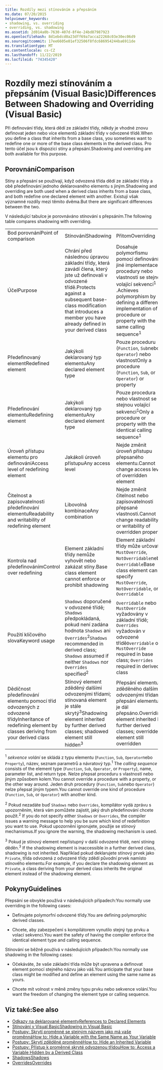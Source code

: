 ```yaml
---
title: Rozdíly mezi stínováním a přepsáním
ms.date: 07/20/2015
helpviewer_keywords:
- shadowing, vs. overriding
- overriding, vs. shadowing
ms.assetid: 2d014a0b-7630-407d-8f4e-24bd87987923
ms.openlocfilehash: 8d1ebdcd0a23dff69a7acca22268c03e30ec06d9
ms.sourcegitcommit: 17ee6605e01ef32506f8fdc686954244ba6911de
ms.translationtype: MT
ms.contentlocale: cs-CZ
ms.lasthandoff: 11/22/2019
ms.locfileid: "74345420"
---
```

# <a name="differences-between-shadowing-and-overriding-visual-basic"></a><span data-ttu-id="0577a-102">Rozdíly mezi stínováním a přepsáním (Visual Basic)</span><span class="sxs-lookup"><span data-stu-id="0577a-102">Differences Between Shadowing and Overriding (Visual Basic)</span></span>
<span data-ttu-id="0577a-103">Při definování třídy, která dědí ze základní třídy, někdy je vhodné znovu definovat jeden nebo více elementů základní třídy v odvozené třídě.</span><span class="sxs-lookup"><span data-stu-id="0577a-103">When you define a class that inherits from a base class, you sometimes want to redefine one or more of the base class elements in the derived class.</span></span> <span data-ttu-id="0577a-104">Pro tento účel jsou k dispozici stíny a přepsání.</span><span class="sxs-lookup"><span data-stu-id="0577a-104">Shadowing and overriding are both available for this purpose.</span></span>  
  
## <a name="comparison"></a><span data-ttu-id="0577a-105">Porovnání</span><span class="sxs-lookup"><span data-stu-id="0577a-105">Comparison</span></span>  
 <span data-ttu-id="0577a-106">Stíny a přepsání se používají, když odvozená třída dědí ze základní třídy a obě předefinování jednoho deklarovaného elementu s jiným.</span><span class="sxs-lookup"><span data-stu-id="0577a-106">Shadowing and overriding are both used when a derived class inherits from a base class, and both redefine one declared element with another.</span></span> <span data-ttu-id="0577a-107">Existují však významné rozdíly mezi těmito dvěma.</span><span class="sxs-lookup"><span data-stu-id="0577a-107">But there are significant differences between the two.</span></span>  
  
 <span data-ttu-id="0577a-108">V následující tabulce je porovnáváno stínování s přepsáním.</span><span class="sxs-lookup"><span data-stu-id="0577a-108">The following table compares shadowing with overriding.</span></span>  
  
||||  
|---|---|---|  
|<span data-ttu-id="0577a-109">Bod porovnání</span><span class="sxs-lookup"><span data-stu-id="0577a-109">Point of comparison</span></span>|<span data-ttu-id="0577a-110">Stínování</span><span class="sxs-lookup"><span data-stu-id="0577a-110">Shadowing</span></span>|<span data-ttu-id="0577a-111">Přitom</span><span class="sxs-lookup"><span data-stu-id="0577a-111">Overriding</span></span>|  
|<span data-ttu-id="0577a-112">Účel</span><span class="sxs-lookup"><span data-stu-id="0577a-112">Purpose</span></span>|<span data-ttu-id="0577a-113">Chrání před následnou úpravou základní třídy, která zavádí člena, který jste už definovali v odvozené třídě.</span><span class="sxs-lookup"><span data-stu-id="0577a-113">Protects against a subsequent base-class modification that introduces a member you have already defined in your derived class</span></span>|<span data-ttu-id="0577a-114">Dosahuje polymorfismu pomocí definování jiné implementace procedury nebo vlastnosti se stejnou volající sekvencí<sup>1</sup> .</span><span class="sxs-lookup"><span data-stu-id="0577a-114">Achieves polymorphism by defining a different implementation of a procedure or property with the same calling sequence<sup>1</sup></span></span>|  
|<span data-ttu-id="0577a-115">Předefinovaný element</span><span class="sxs-lookup"><span data-stu-id="0577a-115">Redefined element</span></span>|<span data-ttu-id="0577a-116">Jakýkoli deklarovaný typ elementu</span><span class="sxs-lookup"><span data-stu-id="0577a-116">Any declared element type</span></span>|<span data-ttu-id="0577a-117">Pouze proceduru (`Function`, `Sub`nebo `Operator`) nebo vlastnost</span><span class="sxs-lookup"><span data-stu-id="0577a-117">Only a procedure (`Function`, `Sub`, or `Operator`) or property</span></span>|  
|<span data-ttu-id="0577a-118">Předefinování elementu</span><span class="sxs-lookup"><span data-stu-id="0577a-118">Redefining element</span></span>|<span data-ttu-id="0577a-119">Jakýkoli deklarovaný typ elementu</span><span class="sxs-lookup"><span data-stu-id="0577a-119">Any declared element type</span></span>|<span data-ttu-id="0577a-120">Pouze procedura nebo vlastnost se stejnou volající sekvencí<sup>1</sup></span><span class="sxs-lookup"><span data-stu-id="0577a-120">Only a procedure or property with the identical calling sequence<sup>1</sup></span></span>|  
|<span data-ttu-id="0577a-121">Úroveň přístupu elementu pro definování</span><span class="sxs-lookup"><span data-stu-id="0577a-121">Access level of redefining element</span></span>|<span data-ttu-id="0577a-122">Jakákoli úroveň přístupu</span><span class="sxs-lookup"><span data-stu-id="0577a-122">Any access level</span></span>|<span data-ttu-id="0577a-123">Nejde změnit úroveň přístupu přepsaného elementu.</span><span class="sxs-lookup"><span data-stu-id="0577a-123">Cannot change access level of overridden element</span></span>|  
|<span data-ttu-id="0577a-124">Čitelnost a zapisovatelnosti předefinování elementu</span><span class="sxs-lookup"><span data-stu-id="0577a-124">Readability and writability of redefining element</span></span>|<span data-ttu-id="0577a-125">Libovolná kombinace</span><span class="sxs-lookup"><span data-stu-id="0577a-125">Any combination</span></span>|<span data-ttu-id="0577a-126">Nejde změnit čitelnost nebo zapisovatelnosti přepsané vlastnosti.</span><span class="sxs-lookup"><span data-stu-id="0577a-126">Cannot change readability or writability of overridden property</span></span>|  
|<span data-ttu-id="0577a-127">Kontrola nad předefinováním</span><span class="sxs-lookup"><span data-stu-id="0577a-127">Control over redefining</span></span>|<span data-ttu-id="0577a-128">Element základní třídy nemůže vyhovět nebo zakázat stíny.</span><span class="sxs-lookup"><span data-stu-id="0577a-128">Base class element cannot enforce or prohibit shadowing</span></span>|<span data-ttu-id="0577a-129">Element základní třídy může určovat `MustOverride`, `NotOverridable`nebo `Overridable`</span><span class="sxs-lookup"><span data-stu-id="0577a-129">Base class element can specify `MustOverride`, `NotOverridable`, or `Overridable`</span></span>|  
|<span data-ttu-id="0577a-130">Použití klíčového slova</span><span class="sxs-lookup"><span data-stu-id="0577a-130">Keyword usage</span></span>|<span data-ttu-id="0577a-131">`Shadows` doporučené v odvozené třídě; `Shadows` předpokládaná, pokud není zadána hodnota `Shadows` ani `Overrides`<sup>2</sup></span><span class="sxs-lookup"><span data-stu-id="0577a-131">`Shadows` recommended in derived class; `Shadows` assumed if neither `Shadows` nor `Overrides` specified<sup>2</sup></span></span>|<span data-ttu-id="0577a-132">`Overridable` nebo `MustOverride` vyžadovány v základní třídě; `Overrides` vyžadován v odvozené třídě</span><span class="sxs-lookup"><span data-stu-id="0577a-132">`Overridable` or `MustOverride` required in base class; `Overrides` required in derived class</span></span>|  
|<span data-ttu-id="0577a-133">Dědičnost předefinování elementu pomocí tříd odvozených z odvozené třídy</span><span class="sxs-lookup"><span data-stu-id="0577a-133">Inheritance of redefining element by classes deriving from your derived class</span></span>|<span data-ttu-id="0577a-134">Stínový element zděděný dalšími odvozenými třídami; stínovaná element je stále skrytý<sup>3</sup></span><span class="sxs-lookup"><span data-stu-id="0577a-134">Shadowing element inherited by further derived classes; shadowed element still hidden<sup>3</sup></span></span>|<span data-ttu-id="0577a-135">Přepsání elementu zděděného dalšími odvozenými třídami; přepsání elementu je dál přepsáno.</span><span class="sxs-lookup"><span data-stu-id="0577a-135">Overriding element inherited by further derived classes; overridden element still overridden</span></span>|  
  
 <span data-ttu-id="0577a-136"><sup>1</sup> *sekvence volání* se skládá z typu elementu (`Function`, `Sub`, `Operator`nebo `Property`), název, seznam parametrů a návratový typ.</span><span class="sxs-lookup"><span data-stu-id="0577a-136"><sup>1</sup> The *calling sequence* consists of the element type (`Function`, `Sub`, `Operator`, or `Property`), name, parameter list, and return type.</span></span> <span data-ttu-id="0577a-137">Nelze přepsat proceduru s vlastností nebo jiným způsobem kolem.</span><span class="sxs-lookup"><span data-stu-id="0577a-137">You cannot override a procedure with a property, or the other way around.</span></span> <span data-ttu-id="0577a-138">Jeden druh procedury (`Function`, `Sub`nebo `Operator`) nelze přepsat jiným typem.</span><span class="sxs-lookup"><span data-stu-id="0577a-138">You cannot override one kind of procedure (`Function`, `Sub`, or `Operator`) with another kind.</span></span>  
  
 <span data-ttu-id="0577a-139"><sup>2</sup> Pokud nezadáte buď `Shadows` nebo `Overrides`, kompilátor vydá zprávu s upozorněním, která vám pomůžete zajistit, jaký druh předefinování chcete použít.</span><span class="sxs-lookup"><span data-stu-id="0577a-139"><sup>2</sup> If you do not specify either `Shadows` or `Overrides`, the compiler issues a warning message to help you be sure which kind of redefinition you want to use.</span></span> <span data-ttu-id="0577a-140">Pokud upozornění ignorujete, použije se stínový mechanismus.</span><span class="sxs-lookup"><span data-stu-id="0577a-140">If you ignore the warning, the shadowing mechanism is used.</span></span>  
  
 <span data-ttu-id="0577a-141"><sup>3</sup> Pokud je stínový element nepřístupný v další odvozené třídě, není stíning děděn.</span><span class="sxs-lookup"><span data-stu-id="0577a-141"><sup>3</sup> If the shadowing element is inaccessible in a further derived class, shadowing is not inherited.</span></span> <span data-ttu-id="0577a-142">Například pokud deklarujete stínový prvek jako `Private`, třída odvozená z odvozené třídy zdědí původní prvek namísto stínového elementu.</span><span class="sxs-lookup"><span data-stu-id="0577a-142">For example, if you declare the shadowing element as `Private`, a class deriving from your derived class inherits the original element instead of the shadowing element.</span></span>  
  
## <a name="guidelines"></a><span data-ttu-id="0577a-143">Pokyny</span><span class="sxs-lookup"><span data-stu-id="0577a-143">Guidelines</span></span>  
 <span data-ttu-id="0577a-144">Přepsání se obvykle používá v následujících případech:</span><span class="sxs-lookup"><span data-stu-id="0577a-144">You normally use overriding in the following cases:</span></span>  
  
- <span data-ttu-id="0577a-145">Definujete polymorfní odvozené třídy.</span><span class="sxs-lookup"><span data-stu-id="0577a-145">You are defining polymorphic derived classes.</span></span>  
  
- <span data-ttu-id="0577a-146">Chcete, aby zabezpečení s kompilátorem vynutilo stejný typ prvku a volací sekvenci.</span><span class="sxs-lookup"><span data-stu-id="0577a-146">You want the safety of having the compiler enforce the identical element type and calling sequence.</span></span>  
  
 <span data-ttu-id="0577a-147">Stínování se běžně používá v následujících případech:</span><span class="sxs-lookup"><span data-stu-id="0577a-147">You normally use shadowing in the following cases:</span></span>  
  
- <span data-ttu-id="0577a-148">Očekáváte, že vaše základní třída může být upravena a definovat element pomocí stejného názvu jako váš.</span><span class="sxs-lookup"><span data-stu-id="0577a-148">You anticipate that your base class might be modified and define an element using the same name as yours.</span></span>  
  
- <span data-ttu-id="0577a-149">Chcete mít volnost v měně změny typu prvku nebo sekvence volání.</span><span class="sxs-lookup"><span data-stu-id="0577a-149">You want the freedom of changing the element type or calling sequence.</span></span>  
  
## <a name="see-also"></a><span data-ttu-id="0577a-150">Viz také:</span><span class="sxs-lookup"><span data-stu-id="0577a-150">See also</span></span>

- [<span data-ttu-id="0577a-151">Odkazy na deklarované elementy</span><span class="sxs-lookup"><span data-stu-id="0577a-151">References to Declared Elements</span></span>](../../../../visual-basic/programming-guide/language-features/declared-elements/references-to-declared-elements.md)
- [<span data-ttu-id="0577a-152">Stínování v Visual Basic</span><span class="sxs-lookup"><span data-stu-id="0577a-152">Shadowing in Visual Basic</span></span>](../../../../visual-basic/programming-guide/language-features/declared-elements/shadowing.md)
- [<span data-ttu-id="0577a-153">Postupy: Skrytí proměnné se stejným názvem jako má vaše proměnná</span><span class="sxs-lookup"><span data-stu-id="0577a-153">How to: Hide a Variable with the Same Name as Your Variable</span></span>](../../../../visual-basic/programming-guide/language-features/declared-elements/how-to-hide-a-variable-with-the-same-name-as-your-variable.md)
- [<span data-ttu-id="0577a-154">Postupy: Skrytí zděděné proměnné</span><span class="sxs-lookup"><span data-stu-id="0577a-154">How to: Hide an Inherited Variable</span></span>](../../../../visual-basic/programming-guide/language-features/declared-elements/how-to-hide-an-inherited-variable.md)
- [<span data-ttu-id="0577a-155">Postupy: Přístup k proměnné skryté odvozenou třídou</span><span class="sxs-lookup"><span data-stu-id="0577a-155">How to: Access a Variable Hidden by a Derived Class</span></span>](../../../../visual-basic/programming-guide/language-features/declared-elements/how-to-access-a-variable-hidden-by-a-derived-class.md)
- [<span data-ttu-id="0577a-156">Shadows</span><span class="sxs-lookup"><span data-stu-id="0577a-156">Shadows</span></span>](../../../../visual-basic/language-reference/modifiers/shadows.md)
- [<span data-ttu-id="0577a-157">Overrides</span><span class="sxs-lookup"><span data-stu-id="0577a-157">Overrides</span></span>](../../../../visual-basic/language-reference/modifiers/overrides.md)
